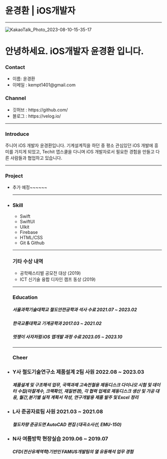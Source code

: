 # 윤경환 | iOS개발자

---

![KakaoTalk_Photo_2023-08-10-15-35-17](https://github.com/APPSCHOOL3-iOS/APPSCHOOL3-iOS.github.io/assets/133959724/9ef24014-9488-4d90-a515-7e9b5497b812)

<h1> 안녕하세요. iOS개발자 윤경환 입니다.</h1>

<h3>Contact</h3> 
<ul>
  <li>
    이름: 윤경환
  </li>
  <li>
    이메일 : kempt1401@gmail.com
  </li>
</ul>


<h3>Channel</h3> 
<ul>
  <li>깃허브 : https://github.com/
  </li>
  <li>블로그 : https://velog.io/
  </li>
</ul>

---

<h3>Introduce</h3>
<p>
주니어 iOS 개발자 윤경환입니다.
 기계설계직을 하던 중 평소 관심있던 iOS 개발에 흥미를 가지게 되었고, Techit 앱스쿨을 다니며 iOS 개발자로서 필요한 경험을 만들고 다른 사람들과 협업하고 있습니다.
</p>

---

<h3>Project</h3> 
<ul>
  <li>
    추가 예정~~~~~~
  </li>
  <li>

---

<h3>Skill</h3> 
<ul>
  <li>Swift</li>
  <li>SwiftUI</li>
  <li>UIkit</li>
  <li>Firebase</li>
  <li>HTML/CSS</li>
  <li>Git & Github</li>
</ul>

---

<h3>기타 수상 내역</h3> 
<ul>
  <li>
    공학패스티벌 공모전 대상 (2019)
  </li>
  <li>
    ICT 신기술 융합 디자인 캠프 동상 (2019)
  </li>
</ul>

---

<h3>Education</h3> 

<h5>서울과학기술대학교 철도안전공학과 석사 수료 2021.07 ~ 2023.02</h5>
<h5>한국교통대학교 기계공학과 2017.03 ~ 2021.02</h5>
<h5>멋쟁이 사자처럼  iOS 앱개발 과정 수료 2023.05 ~ 2023.10</h5>

---

<h3>Cheer</h3>
<li><h3>Y사 철도기술연구소 제품설계 2팀 사원 2022.08 ~ 2023.03</h3></li>
<h5>제품설계 및 구조해석 업무, 국책과제 고속전철용 제동디스크 다이나모 시험 및 데이터 수집(마찰계수, 크랙확인, 재질변경), 
각 협력 업체로 제동디스크 생산 및 가공 대응, 월간,분기별 실적 계획서 작성, 연구개발용 제품 발주 및 Excel 정리</h5>
<li><h3>L사 준공자료팀 사원 2021.03 ~ 2021.08 </h3></li>
<h5>철도차량 준공도면 AutoCAD 편집 (대곡소사선, EMU-150)</h5>
<li><h3>N사 여름방학 현장실습 2019.06 ~ 2019.07</h3></li>
<h5>CFD(전산유체역학)기반인 FAMUS개발팀의 열 유동해석 업무 경험</h5>







